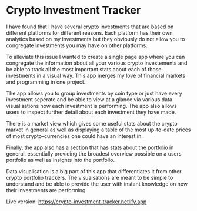 # Crypto Investment Tracker

I have found that I have several crypto investments that are based on different platforms for different reasons. Each platform has their own analytics based on my investments but they obviously do not allow you to congregate investments you may have on other platforms.

To alleviate this issue I wanted to create a single page app where you can congregate the information about all your various crypto investements and be able to track all the most important stats about each of those investments in a visual way. This app merges my love of financial markets and programming in one project.

The app allows you to group investments by coin type or just have every investment seperate and be able to view at a glance via various data visualisations how each investment is performing. The app also allows users to inspect further detail about each investment they have made.

There is a market view which gives some useful stats about the crypto market in general as well as displaying a table of the most up-to-date prices of most crypto-currencies one could have an interest in.

Finally, the app also has a section that has stats about the portfolio in general, essentially providing the broadest overview possible on a users portfolio as well as insights into the portfolio.

Data visualisation is a big part of this app that differentiates it from other crypto portfolio trackers. The visualsations are meant to be simple to understand and be able to provide the user with instant knowledge on how their investments are performing.

Live version: https://crypto-investment-tracker.netlify.app
